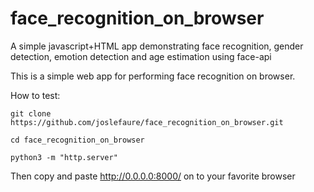 # face_recognition_on_browser
A simple javascript+HTML app demonstrating face recognition, gender detection, emotion detection and age estimation using face-api

This is a simple web app for performing face recognition on browser. 

How to test:

```
git clone https://github.com/joslefaure/face_recognition_on_browser.git

cd face_recognition_on_browser

python3 -m "http.server"

```

Then copy and paste http://0.0.0.0:8000/ on to your favorite browser
